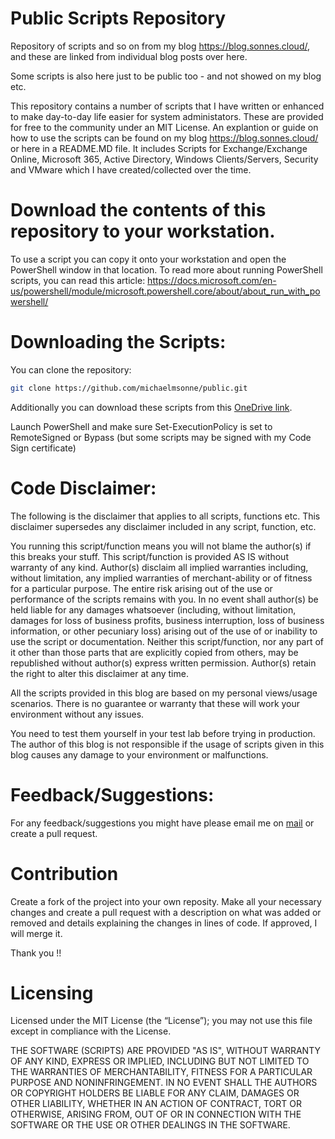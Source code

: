 # Public Scripts Repository
Repository of scripts and so on from my blog <a href="https://blog.sonnes.cloud/" target="_blank">https://blog.sonnes.cloud/</a>, and these are linked from individual blog posts over here.

Some scripts is also here just to be public too - and not showed on my blog etc.

This repository contains a number of scripts that I have written or enhanced to make day-to-day life easier for system administators. These are provided for free to the community under an MIT License. An explantion or guide on how to use the scripts can be found on my blog <a href="https://blog.sonnes.cloud/" target="_blank">https://blog.sonnes.cloud/</a> or here in a README.MD file.
It includes Scripts for Exchange/Exchange Online, Microsoft 365, Active Directory, Windows Clients/Servers, Security and VMware which I have created/collected over the time.

# Download the contents of this repository to your workstation.
To use a script you can copy it onto your workstation and open the PowerShell window in that location. To read more about running PowerShell scripts, you can read this article: <a href="https://docs.microsoft.com/en-us/powershell/module/microsoft.powershell.core/about/about_run_with_powershell/" target="_blank">https://docs.microsoft.com/en-us/powershell/module/microsoft.powershell.core/about/about_run_with_powershell/</a>

# Downloading the Scripts:

You can clone the repository:

```sh
git clone https://github.com/michaelmsonne/public.git
```
Additionally you can download these scripts from this [OneDrive link].

[OneDrive link]: https://xxx

Launch PowerShell and make sure Set-ExecutionPolicy is set to RemoteSigned or Bypass (but some scripts may be signed with my Code Sign certificate)

# Code Disclaimer:

The following is the disclaimer that applies to all scripts, functions etc. This disclaimer supersedes any disclaimer included in any script, function, etc.

You running this script/function means you will not blame the author(s) if this breaks your stuff. This script/function is provided AS IS without warranty of any kind. Author(s) disclaim all implied warranties including, without limitation, any implied warranties of merchant-ability or of fitness for a particular purpose. The entire risk arising out of the use or performance of the scripts remains with you. In no event shall author(s) be held liable for any damages whatsoever (including, without limitation, damages for loss of business profits, business interruption, loss of business information, or other pecuniary loss) arising out of the use of or inability to use the script or documentation. Neither this script/function, nor any part of it other than those parts that are explicitly copied from others, may be republished without author(s) express written permission. Author(s) retain the right to alter this disclaimer at any time.

All the scripts provided in this blog are based on my personal views/usage scenarios. There is no guarantee or warranty that these will work your environment without any issues.

You need to test them yourself in your test lab before trying in production. The author of this blog is not responsible if the usage of scripts given in this blog causes any damage to your environment or malfunctions.

# Feedback/Suggestions:

For any feedback/suggestions you might have please email me on [mail][conduct-email] or create a pull request.

# Contribution
Create a fork of the project into your own reposity. Make all your necessary changes and create a pull request with a description on what was added or removed and details explaining the changes in lines of code. If approved, I will merge it.

Thank you !!

[conduct-email]: mailto:mail

# Licensing
Licensed under the MIT License (the “License”); you may not use this file except in compliance with the License. 

THE SOFTWARE (SCRIPTS) ARE PROVIDED "AS IS", WITHOUT WARRANTY OF ANY KIND, EXPRESS OR IMPLIED, INCLUDING BUT NOT LIMITED TO THE WARRANTIES OF MERCHANTABILITY, FITNESS FOR A PARTICULAR PURPOSE AND NONINFRINGEMENT. IN NO EVENT SHALL THE AUTHORS OR COPYRIGHT HOLDERS BE LIABLE FOR ANY CLAIM, DAMAGES OR OTHER LIABILITY, WHETHER IN AN ACTION OF CONTRACT, TORT OR OTHERWISE, ARISING FROM,
OUT OF OR IN CONNECTION WITH THE SOFTWARE OR THE USE OR OTHER DEALINGS IN THE SOFTWARE.
